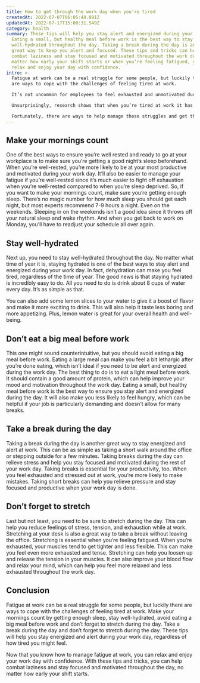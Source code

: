 ```yaml
---
title: How to get through the work day when you're tired
createdAt: 2022-07-07T06:05:40.891Z
updatedAt: 2022-07-17T15:00:31.549Z
category: health
summary: These tips will help you stay alert and energized during your work day.
  Eating a small, but healthy meal before work is the best way to stay
  well-hydrated throughout the day. Taking a break during the day is another
  great way to keep you alert and focused. These tips and tricks can help you
  combat laziness and stay focused and motivated throughout the work day, no
  matter how early your shift starts or when you’re feeling fatigued, you can
  relax and enjoy your day with confidence.
intro: >-
  Fatigue at work can be a real struggle for some people, but luckily there
  are ways to cope with the challenges of feeling tired at work. 

  It’s not uncommon for employees to feel exhausted and unmotivated during the work day. Whether you have a long commute, stressful workload or unforgiving managers, being tired at your job is something that many workers deal with on a daily basis.

  Unsurprisingly, research shows that when you’re tired at work it has a negative effect on your efficiency and performance. It also makes you more prone to making mistakes and forgetting things. 

  Fortunately, there are ways to help manage these struggles and get through your work day when you’re tired. Here are some helpful tips that can make all the difference:
---
```


## Make your mornings count

One of the best ways to ensure you’re well rested and ready to go at your workplace is to make sure you’re getting a good night’s sleep beforehand.
When you’re well-rested, you’re more likely to be at your most productive and motivated during your work day. It’ll also be easier to manage your fatigue if you’re well-rested since it’s much easier to fight off exhaustion when you’re well-rested compared to when you’re sleep deprived.
So, if you want to make your mornings count, make sure you’re getting enough sleep. There’s no magic number for how much sleep you should get each night, but most experts recommend 7-9 hours a night.
Even on the weekends. Sleeping in on the weekends isn’t a good idea since it throws off your natural sleep and wake rhythm. And when you get back to work on Monday, you’ll have to readjust your schedule all over again.

## Stay well-hydrated

Next up, you need to stay well-hydrated throughout the day. No matter what time of year it is, staying hydrated is one of the best ways to stay alert and energized during your work day.
In fact, dehydration can make you feel tired, regardless of the time of year. The good news is that staying hydrated is incredibly easy to do. All you need to do is drink about 8 cups of water every day. It’s as simple as that.

You can also add some lemon slices to your water to give it a boost of flavor and make it more exciting to drink. This will also help it taste less boring and more appetizing. Plus, lemon water is great for your overall health and well-being.

## Don’t eat a big meal before work

This one might sound counterintuitive, but you should avoid eating a big meal before work. Eating a large meal can make you feel a bit lethargic after you’re done eating, which isn’t ideal if you need to be alert and energized during the work day.
The best thing to do is to eat a light meal before work. It should contain a good amount of protein, which can help improve your mood and motivation throughout the work day.
Eating a small, but healthy meal before work is the best way to ensure you stay alert and energized during the day. It will also make you less likely to feel hungry, which can be helpful if your job is particularly demanding and doesn’t allow for many breaks.

## Take a break during the day

Taking a break during the day is another great way to stay energized and alert at work. This can be as simple as taking a short walk around the office or stepping outside for a few minutes.
Taking breaks during the day can relieve stress and help you stay focused and motivated during the rest of your work day.
Taking breaks is essential for your productivity, too. When you feel exhausted and stressed out at work, you’re more likely to make mistakes. Taking short breaks can help you relieve pressure and stay focused and productive when your work day is done.

## Don’t forget to stretch

Last but not least, you need to be sure to stretch during the day. This can help you reduce feelings of stress, tension, and exhaustion while at work. Stretching at your desk is also a great way to take a break without leaving the office.
Stretching is essential when you’re feeling fatigued. When you’re exhausted, your muscles tend to get tighter and less flexible. This can make you feel even more exhausted and tense.
Stretching can help you loosen up and release the tension in your muscles. It can also improve your blood flow and relax your mind, which can help you feel more relaxed and less exhausted throughout the work day.

## Conclusion

Fatigue at work can be a real struggle for some people, but luckily there are ways to cope with the challenges of feeling tired at work. Make your mornings count by getting enough sleep, stay well-hydrated, avoid eating a big meal before work and don’t forget to stretch during the day. Take a break during the day and don’t forget to stretch during the day. These tips will help you stay energized and alert during your work day, regardless of how tired you might feel.

Now that you know how to manage fatigue at work, you can relax and enjoy your work day with confidence. With these tips and tricks, you can help combat laziness and stay focused and motivated throughout the day, no matter how early your shift starts.
